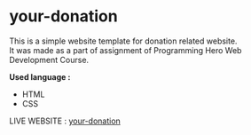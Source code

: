 # your-donation

This is a simple website template for donation related website.\
It was made as a part of assignment of Programming Hero Web Development Course.

**Used language :** 
- HTML
- CSS

LIVE WEBSITE : [your-donation](https://thdihan.github.io/your-donation/)
